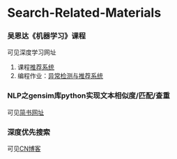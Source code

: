 # Search-Related-Materials

### 吴恩达《机器学习》课程
可见深度学习网址
1. 课程[推荐系统](https://study.163.com/course/courseMain.htm?courseId=1210076550&_trace_c_p_k2_=b6bc627696084d5580979292387edc7c)
2. 编程作业：[异常检测与推荐系统](https://ai.deepshare.net/detail/p_5df99dfe8c83a_qMnAGRok/6)

### NLP之gensim库python实现文本相似度/匹配/查重
可见[简书网址](https://www.jianshu.com/p/44b43d65d568)

### 深度优先搜索
可见[CN博客](https://www.cnblogs.com/Jimmy1988/p/8184192.html)

